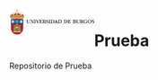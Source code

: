 <img src='./images/escudo.png' width='30%' style="float:left" width="40%">

# Prueba

Repositorio de Prueba 
